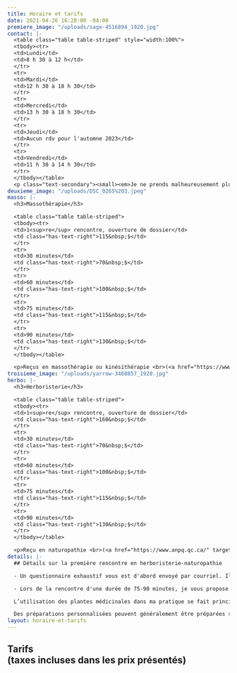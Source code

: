 ```yaml
---
title: Horaire et tarifs
date: 2021-04-26 16:28:00 -04:00
premiere_image: "/uploads/sage-4516894_1920.jpg"
contact: |-
  <table class="table table-striped" style="width:100%">
  <tbody><tr>
  <td>Lundi</td>
  <td>8 h 30 à 12 h</td>
  </tr>
  <tr>
  <td>Mardi</td>
  <td>12 h 30 à 18 h 30</td>
  </tr>
  <tr>
  <td>Mercredi</td>
  <td>13 h 30 à 18 h 30</td>
  </tr>
  <tr>
  <td>Jeudi</td>
  <td>Aucun rdv pour l'automne 2023</td>
  </tr>
  <tr>
  <td>Vendredi</td>
  <td>11 h 30 à 14 h 30</td>
  </tr>
  </tbody></table>
  <p class="text-secondary"><small><em>Je ne prends malheureusement plus de nouvelles personnes pour les rendez-vous en soirée.</em></small></p>
deuxieme_image: "/uploads/DSC_0265%203.jpeg"
masso: |-
  <h3>Massothérapie</h3>

  <table class="table table-striped">
  <tbody><tr>
  <td>1<sup>re</sup> rencontre, ouverture de dossier</td>
  <td class="has-text-right">115&nbsp;$</td>
  </tr>
  <tr>
  <td>30 minutes</td>
  <td class="has-text-right">70&nbsp;$</td>
  </tr>
  <tr>
  <td>60 minutes</td>
  <td class="has-text-right">100&nbsp;$</td>
  </tr>
  <tr>
  <td>75 minutes</td>
  <td class="has-text-right">115&nbsp;$</td>
  </tr>
  <tr>
  <td>90 minutes</td>
  <td class="has-text-right">130&nbsp;$</td>
  </tr>
  </tbody></table>

  <p>Reçus en massothérapie ou kinésithérapie <br>(<a href="https://www.fqm.qc.ca/" target="_blank">Fédération québécoise des massothérapeutes</a>)</p>
troisieme_image: "/uploads/yarrow-3468857_1920.jpg"
herbo: |-
  <h3>Herboristerie</h3>

  <table class="table table-striped">
  <tbody><tr>
  <td>1<sup>re</sup> rencontre, ouverture de dossier</td>
  <td class="has-text-right">160&nbsp;$</td>
  </tr>
  <tr>
  <td>30 minutes</td>
  <td class="has-text-right">70&nbsp;$</td>
  </tr>
  <tr>
  <td>60 minutes</td>
  <td class="has-text-right">100&nbsp;$</td>
  </tr>
  <tr>
  <td>75 minutes</td>
  <td class="has-text-right">115&nbsp;$</td>
  </tr>
  <tr>
  <td>90 minutes</td>
  <td class="has-text-right">130&nbsp;$</td>
  </tr>
  </tbody></table>

  <p>Reçu en naturopathie <br>(<a href="https://www.anpq.qc.ca/" target="_blank">Association des Naturopathes Professionnels du Québec</a>)</p>
details: |-
  ## Détails sur la première rencontre en herboristerie-naturopathie

  - Un questionnaire exhaustif vous est d'abord envoyé par courriel. Il faut prévoir environ 60 minutes pour remplir ce document avant de me le renvoyer au plus tard 2 jours avant la rencontre. Ceci me permet de prendre connaissance du dossier, de débuter ma réflexion et d'aller chercher l'information nécessaire afin d'être bien préparée.

  - Lors de la rencontre d'une durée de 75-90 minutes, je vous propose diverses recommandations sur l’alimentation et l’hygiène de vie ainsi que sur des plantes médicinales et, au besoin, des suppléments à prendre. Afin de respecter le rythme de chaque personne, un plan d'intégration des recommandations est proposé.

  L’utilisation des plantes médicinales dans ma pratique se fait principalement sous forme de concentrés liquides, d’infusions, de poudres, d’onguents, d’huiles et d’huiles essentielles.

  Des préparations personnalisées peuvent généralement être préparées sur place à partir de mon dispensaire. Sinon, les informations nécessaires vous sont données afin que vous puissiez vous procurer ce qu’il faut en magasin.
layout: horaire-et-tarifs
---
```


<h2>Tarifs<br><span class="h5">(taxes incluses dans les prix présentés)</span></h2>